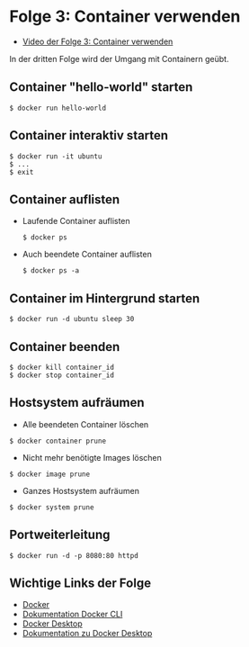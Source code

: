 # Folge 3: Container verwenden

- [Video der Folge 3: Container verwenden](https://www.youtube.com/watch?v=UxPm7IO9pP0)

In der dritten Folge wird der Umgang mit Containern geübt.

## Container "hello-world" starten

```shell
$ docker run hello-world
```

## Container interaktiv starten

```shell
$ docker run -it ubuntu
$ ...
$ exit
```

## Container auflisten

- Laufende Container auflisten
  ```shell
  $ docker ps
  ```

- Auch beendete Container auflisten
  ```shell
  $ docker ps -a
  ```

## Container im Hintergrund starten

```shell
$ docker run -d ubuntu sleep 30
```

## Container beenden

```shell
$ docker kill container_id
$ docker stop container_id
```

## Hostsystem aufräumen

- Alle beendeten Container löschen

```shell
$ docker container prune
```

- Nicht mehr benötigte Images löschen

```shell
$ docker image prune
```

- Ganzes Hostsystem aufräumen

```shell
$ docker system prune
```

## Portweiterleitung

```shell
$ docker run -d -p 8080:80 httpd
```

## Wichtige Links der Folge

- [Docker](https://docker.com)
- [Dokumentation Docker CLI](https://docs.docker.com/engine/reference/commandline/cli/)
- [Docker Desktop](https://www.docker.com/products/docker-desktop)
- [Dokumentation zu Docker Desktop](https://docs.docker.com/desktop)
